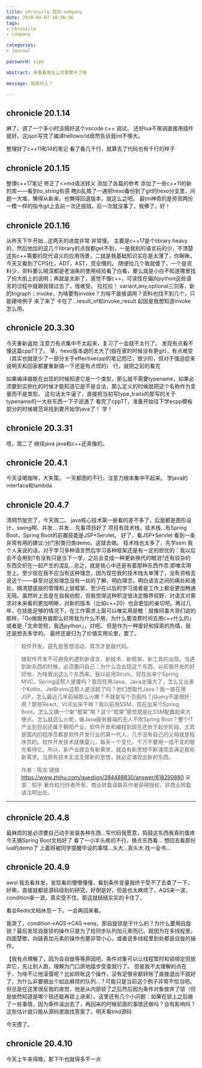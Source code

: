 ```yaml
---
title: chronicle-其四-company
date: 2020-04-07 10:56:56
tags: 
- chronicle
- company

categories:
- journal

password: xipo

abstract: 来看看我在公司里都干了啥

message: 我是何人？

---
```

## chronicle 20.1.14
麻了，调了一个多小时没搞好这个vscode c++ 调试。
还好lua不用调直接用插件就好。这json写完了编译helloworld居然告诉我int不够大。

整理好了c++11和14的笔记
看了看几千行，就算去了代码也有千行的样子

## chronicle 20.1.15
整理c++17笔记
修正了<>md语法转义
添加了各篇的参考
添加了一些c++11的新的库——看到to_string有感
瞎jb乱搞了一通把hexo备份到了git的hexo分支里，问题一大堆，懒得从新来，也懒得回退版本，就这么之吧。
最tm神奇的是劳资两份一模一样的指令git上去前一次还报错，后一次就没事了，我佛了。好！

## chronicle 20.1.16
从昨天下午开始...这两天的进度非常 非常慢。
主要是c++17是个library heavy的，然后他加的这几个library的点我都get不到，一是我别的语言玩的少，不清楚这些c++需要的现代语义的应用场景，二就是我基础知识实在是太薄了，你瞅瞅，今天又看到了CPS化，ADT，AST，完全懵的。
随便拉几个我就傻了，一个是资料少，资料要么贼深都是老油条的使用经验看了白看，要么就是小白不知道哪里找了份大街上的说明；再就是太新了，感觉不像c++，可读性在偏向python这些语言的过程中就跟我错过去了，很难受。
拉拉拉！
variant,any,optional三剑客，新的trigraph；invoke，为啥要有invoke？为啥不直接调用？资料也找不到几个，只能硬啃例子
来了来了
卡在了...result_of和invoke_result
起因是我想知道invoke怎么用。

## chronicle 20.3.30
今天重新返岗
注意力有点集中不太起来，复习了一会就不太行了。
发现有点看不懂这篇cppTT了。
草，hexo版本退的太大了(指在家的时候没有更git)，有点难受（其实也就是少了一部分关于effectivecpp的笔记而已，很少的，但对于强迫症来说明天和回家都要重新搞一下还是有点烦的）
行，就把之前的看完

如果编译器能在出现的时候知道它是一个类型，那么就不需要typename，如果必须要到实例化的时候才能知道它是不是合法，那么定义的时候就把这个名称作为变量而不是类型。
这句话太牛逼了，直接把当初写type_traits的那写的关于typename的一大些东西一下子说通了
看完了cppTT，准备开始往下学ecpp模板部分的时候被范哥找到要开始学java了！
学！

## chronicle 20.3.31
唔，周二了
继续java
java和c++还真像的。

## chronicle 20.4.1
今天没喝咖啡，大失策。
一天都困的不行，注意力根本集中不起来。
学java的interface和lambda

## chronicle 20.4.7
清明节放完了，今天周二。
java核心技术第一册看的差不多了，后面都是图形设计、swing啊、并发...
并发...
先看项目好了
项目有技术栈，技术栈...有Spring Boot，Spring Boot的前置技能是JSP+Servlet。
好了，看JSP+Servlet
看到一条非常有用的建议:分门别类归类demo。这就去做。
技术栈也太多了，先学ssm
我个人来说的话，对于学习多种语言然后学习各种框架还是有一定的担忧的：我以后会不会用到?有没有只是当下一学，之后会变成一种更新换代的眼泪?还有驳杂的东西交织在一起产生的混乱...总之，就是我心中还是有着那种东西作祟:即唯实用至上。至少现在我不应当有这种理念，因为现在我的技术栈太单薄了，没有资格去说这个——甚至对这些理念没有一丝的了解，明白理念，明白语言之间的痛处和通处，搞清楚底层的管理和上层框架，至少在以后的学习或者是工作上都会更加畅通无阻。虽然听上去是在自我劝慰，但我觉得这种积淀很决定眼界视野，对语言对需求对未来看的更加明晰，对新的版本（比如c++20）也会更加的亲切吧。再过几年，在技能足够的情况下，在工作需求上面可以唯实用是瞻：就像同事大哥们说的那样，「Go做服务器那么好用我为什么不用，为什么要浪费时间去用c++什么的」或者是「生命苦短，我选python」，对吧。
但是作为一种爱好和探索的热情，我还是想去多学的。
最终还是归为了价值实用论里，罢了。

>软件开发，首先是思想活动，其次才是敲代码。

>做软件开发不可避免的遇到新语言、新技术、新框架、新工具的出现。当遇到新东西的时候，必须要问自己：为什么会出现这个东西，以前我开发的好好地，为啥冒出这么个东西来。我以前用Struts，现在出来个Spring MVC，Spring这帮人是傻吗？我现在用Java，Java太强大了，怎么又出来个Kotlin，JetBrains这帮人是活腻了吗？他们想取代Java？我一直在用JSP，怎么最近几年前端那么火爆？不就是写个页面吗？jQuery不是很好用？那些React、VUE出来干嘛？我以前用SSM，现在出来个Spring Boot，怎么又搞一个新"框架"啊？这个“框架”感觉就是比SSM配置起来方便点，怎么就这么火呢，做Java服务器端的无人不吹Spring Boot？整个IT产业到目前还属于朝阳产业。软件开发和编程到现在还处于起步阶段，尤其是国内的程序员都是软件开发行业的第一代人，几乎没有自己的父母就是程序员的。软件开发技术就像婴儿，每天一个变化，千万不要用一成不变的眼光看待它。所以，新产业就会有新需求，就会有新思想不断涌现去满足那些新需求。当原有技术无法支撑新的思想，就必定涌现出新的东西。

>作者：陈龙
>链接：https://www.zhihu.com/question/284488830/answer/618290880
>来源：知乎
>著作权归作者所有。商业转载请联系作者获得授权，非商业转载请注明出处。

---

## chronicle 20.4.8
最麻烦的是必须要自己动手安装各种东西...写代码我愿意，捣鼓这东西我真的蛋疼
今天搞Spring Boot文档好了
看了一小半头疼的不行，换点东西看...
想回去看那份lua的demo了
上着班被同学提醒毕设的事情...头大...真头大
找一会书...

## chronicle 20.4.9
awsl
我去看并发，发现看的懵懵懂懂，看到条件变量我终于受不了去查了一下，好嘛，直接就都是源码级别的研究，好倒是好，但是也太麻烦了，AQS来一波，condition来一波，真实受不住。那这就结结实实的卡住了。

看会Redis文档休息一下。一会再回来看。

我哭了，condition->AQS->CAS->enq，那自旋锁是干什么的？为什么要用自旋锁？最后发现自旋锁的操作只是为了给同步队列加元素而已。就因为在多线程里，四面楚歌，向链表加元素的操作也要非常小心，或者说多线程里到处都是自旋的操作。

【我有点理解了，因为会自旋等等原因吧，条件对象可以让线程暂时和锁绑定但放弃它，先让别人跑，理解为门口原地踏步受查就行了。
但是我不太理解的点在于，为啥不让他滚蛋呢？比如转账这个操作，没有足够余额转账了直接退出不就好了，为什么非要搞出个如此麻烦的队列...？可能只是当前这个例子非常不恰当吧。但总是在这里很反我的直觉，他是从内部锁了之后然后因为条件对象放弃了锁（但是依然知道是哪个锁还能再锁上进来）。这里还有几个小问题：如果在锁上之后做了一些事情，因为条件滚出去了，再回来的时候前面的事情还做吗？会有影响吗？
这些估计就只能从源码里面找答案了。明天看tmd源码

今天摸了。

## chronicle 20.4.10
今天上午来得晚，那下午也就得多干一点
